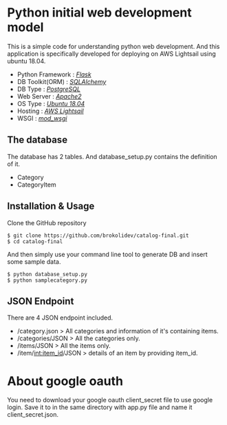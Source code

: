 # Python initial web development model

This is a simple code for understanding python web development.
And this application is specifically developed for deploying on AWS Lightsail using ubuntu 18.04.

- Python Framework : [_Flask_](http://flask.pocoo.org/)
- DB Toolkit(ORM) : [_SQLAlchemy_](https://www.sqlalchemy.org/)
- DB Type : [_PostgreSQL_](https://www.postgresql.org/)
- Web Server : [_Apache2_](https://httpd.apache.org/)
- OS Type : [_Ubuntu 18.04_](https://www.ubuntu.com/)
- Hosting : [_AWS Lightsail_](https://aws.amazon.com/lightsail/)
- WSGI : [_mod_wsgi_](https://modwsgi.readthedocs.io/en/develop/)


## The database

The database has 2 tables. And database_setup.py contains the definition of it.

- Category
- CategoryItem

## Installation & Usage

Clone the GitHub repository
```
$ git clone https://github.com/brokolidev/catalog-final.git
$ cd catalog-final
```

And then simply use your command line tool to generate DB and insert some sample data.
```
$ python database_setup.py
$ python samplecategory.py
```

## JSON Endpoint

There are 4 JSON endpoint included.
- /category.json > All categories and information of it's containing items.
- /categories/JSON > All the categories only.
- /items/JSON > All the items only.
- /item/<int:item_id>/JSON > details of an item by providing item_id.

# About google oauth

You need to download your google oauth client_secret file to use google login.
Save it to in the same directory with app.py file and name it client_secret.json.
